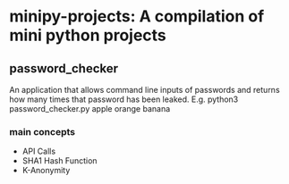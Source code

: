 # minipy-projects: A compilation of mini python projects

## password_checker
An application that allows command line inputs of passwords and returns how many times that password has been leaked.
E.g. python3 password_checker.py apple orange banana

### main concepts
- API Calls
- SHA1 Hash Function
- K-Anonymity